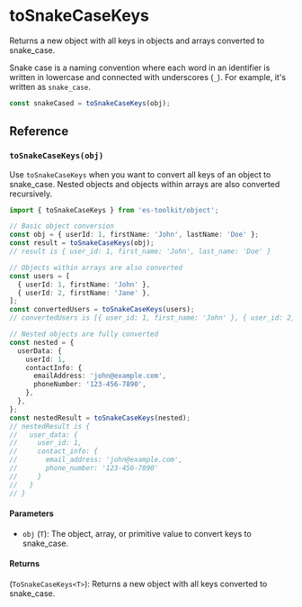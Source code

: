 # toSnakeCaseKeys

Returns a new object with all keys in objects and arrays converted to snake_case.

Snake case is a naming convention where each word in an identifier is written in lowercase and connected with underscores (`_`). For example, it's written as `snake_case`.

```typescript
const snakeCased = toSnakeCaseKeys(obj);
```

## Reference

### `toSnakeCaseKeys(obj)`

Use `toSnakeCaseKeys` when you want to convert all keys of an object to snake_case. Nested objects and objects within arrays are also converted recursively.

```typescript
import { toSnakeCaseKeys } from 'es-toolkit/object';

// Basic object conversion
const obj = { userId: 1, firstName: 'John', lastName: 'Doe' };
const result = toSnakeCaseKeys(obj);
// result is { user_id: 1, first_name: 'John', last_name: 'Doe' }

// Objects within arrays are also converted
const users = [
  { userId: 1, firstName: 'John' },
  { userId: 2, firstName: 'Jane' },
];
const convertedUsers = toSnakeCaseKeys(users);
// convertedUsers is [{ user_id: 1, first_name: 'John' }, { user_id: 2, first_name: 'Jane' }]

// Nested objects are fully converted
const nested = {
  userData: {
    userId: 1,
    contactInfo: {
      emailAddress: 'john@example.com',
      phoneNumber: '123-456-7890',
    },
  },
};
const nestedResult = toSnakeCaseKeys(nested);
// nestedResult is {
//   user_data: {
//     user_id: 1,
//     contact_info: {
//       email_address: 'john@example.com',
//       phone_number: '123-456-7890'
//     }
//   }
// }
```

#### Parameters

- `obj` (`T`): The object, array, or primitive value to convert keys to snake_case.

#### Returns

(`ToSnakeCaseKeys<T>`): Returns a new object with all keys converted to snake_case.
